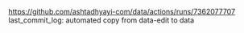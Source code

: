 https://github.com/ashtadhyayi-com/data/actions/runs/7362077707
last_commit_log: automated copy from data-edit to data